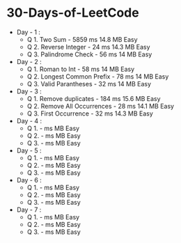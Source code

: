 # 30-Days-of-LeetCode
+ Day - 1 : 
  - Q 1. Two Sum - 5859 ms 14.8 MB Easy
  - Q 2. Reverse Integer - 24 ms 14.3 MB Easy
  - Q 3. Palindrome Check - 56 ms 14 MB Easy 
+ Day - 2 :
  - Q 1. Roman to Int - 58 ms 14 MB Easy
  - Q 2. Longest Common Prefix - 78 ms 14 MB Easy
  - Q 3. Valid Parantheses - 32 ms 14 MB Easy 
+ Day - 3 :
  - Q 1. Remove duplicates -  184 ms 15.6 MB Easy
  - Q 2. Remove All Occurrences - 28 ms 14.1 MB Easy
  - Q 3. First Occurrence - 32 ms 14.3 MB Easy
+ Day - 4 :
  - Q 1.  -  ms  MB Easy
  - Q 2.  -  ms  MB Easy
  - Q 3.  -  ms  MB Easy 
+ Day - 5 :
  - Q 1.  -  ms  MB Easy
  - Q 2.  -  ms  MB Easy
  - Q 3.  -  ms  MB Easy
+ Day - 6 :
  - Q 1.  -  ms  MB Easy
  - Q 2.  -  ms  MB Easy
  - Q 3.  -  ms  MB Easy 
+ Day - 7 :
  - Q 1.  -  ms  MB Easy
  - Q 2.  -  ms  MB Easy
  - Q 3.  -  ms  MB Easy  
